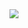 <img src="https://user-images.githubusercontent.com/88614978/177325615-44c56d56-4648-4c8f-9829-6f88b31f7b36.jpg">
